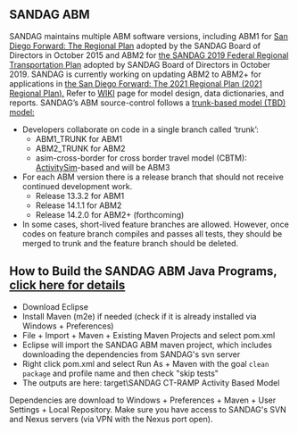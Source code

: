 ## SANDAG ABM

SANDAG maintains multiple ABM software versions, including ABM1 for <a href="https://www.sdforward.com/2019-federal-rtp/2015-regional-plan">San Diego Forward: The Regional Plan</a> adopted by the SANDAG Board of Directors in October 2015 and ABM2 for <a href="https://www.sdforward.com/2019-federal-rtp">the SANDAG 2019 Federal Regional Transportation Plan</a> adopted by SANDAG Board of Directors in October 2019.  SANDAG is currently working on updating ABM2 to ABM2+ for applications in <a href="https://www.sdforward.com/about-san-diego-forward/developing-the-2021-regional-plan">the San Diego Forward:  The 2021 Regional Plan (2021 Regional Plan).</a> Refer to <a href="https://github.com/SANDAG/ABM/wiki">WIKI</a> page for model design, data dictionaries, and reports. SANDAG’s ABM source-control follows a <a href="https://trunkbaseddevelopment.com/">trunk-based model (TBD) model:</a>

- Developers collaborate on code in a single branch called ‘trunk’:
  - ABM1_TRUNK for ABM1
  - ABM2_TRUNK for ABM2
  - asim-cross-border for cross border travel model (CBTM): <a href="https://github.com/ActivitySim/activitysim/wiki">ActivitySim</a>-based and will be ABM3
- For each ABM version there is a release branch that should not receive continued development work.
  - Release 13.3.2 for ABM1
  - Release 14.1.1 for ABM2
  - Release 14.2.0 for ABM2+ (forthcoming)
- In some cases, short-lived feature branches are allowed. However, once codes on feature branch compiles and passes all tests, they should be merged to trunk and the feature branch should be deleted.

##

## How to Build the SANDAG ABM Java Programs, <a href="https://github.com/sandag/abm/wiki/Build-SANDAG-Jar">click here for details</a>

  - Download Eclipse
  - Install Maven (m2e) if needed (check if it is already installed via Windows + Preferences)
  - File + Import + Maven + Existing Maven Projects and select pom.xml
  - Eclipse will import the SANDAG ABM maven project, which includes downloading the dependencies from SANDAG's svn server
  - Right click pom.xml and select Run As + Maven with the goal `clean package` and profile name and then check "skip tests"
  - The outputs are here: target\SANDAG CT-RAMP Activity Based Model

Dependencies are download to Windows + Preferences + Maven + User Settings + Local Repository.  Make sure you have access to SANDAG's SVN and Nexus servers (via VPN with the Nexus port open).


